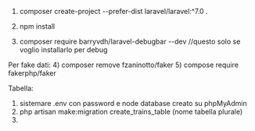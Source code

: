 1) composer create-project --prefer-dist laravel/laravel:^7.0 .
2) npm install

3) composer require barryvdh/laravel-debugbar --dev //questo solo se voglio installarlo per debug

Per fake dati:
4) composer remove fzaninotto/faker
5) compose require fakerphp/faker

Tabella:
1) sistemare .env con password e node database creato su phpMyAdmin
2) php artisan make:migration create_trains_table (nome tabella plurale)
3)

